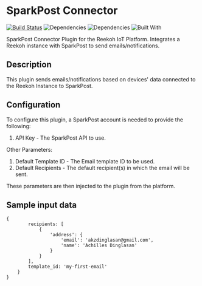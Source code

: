 # SparkPost Connector
[![Build Status](https://travis-ci.org/Reekoh/sparkpost-connector.svg)](https://travis-ci.org/Reekoh/sparkpost-connector)
![Dependencies](https://img.shields.io/david/Reekoh/sparkpost-connector.svg)
![Dependencies](https://img.shields.io/david/dev/Reekoh/sparkpost-connector.svg)
![Built With](https://img.shields.io/badge/built%20with-gulp-red.svg)

SparkPost Connector Plugin for the Reekoh IoT Platform. Integrates a Reekoh instance with SparkPost to send emails/notifications.

## Description
This plugin sends emails/notifications based on devices' data connected to the Reekoh Instance to SparkPost.

## Configuration
To configure this plugin, a SparkPost account is needed to provide the following:

1. API Key - The SparkPost API to use.

Other Parameters:

1. Default Template ID - The Email template ID to be used.
2. Default Recipients - The default recipient(s) in which the email will be sent.

These parameters are then injected to the plugin from the platform.

## Sample input data
```
{
        recipients: [
            {
                'address': {
                    'email': 'akzdinglasan@gmail.com',
                    'name': 'Achilles Dinglasan'
                }
            }
        ],
        template_id: 'my-first-email'
    }
}
```